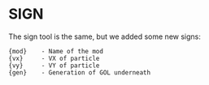 # SIGN

The sign tool is the same, but we added some new signs:

```
{mod}    - Name of the mod
{vx}     - VX of particle
{vy}     - VY of particle
{gen}    - Generation of GOL underneath
```